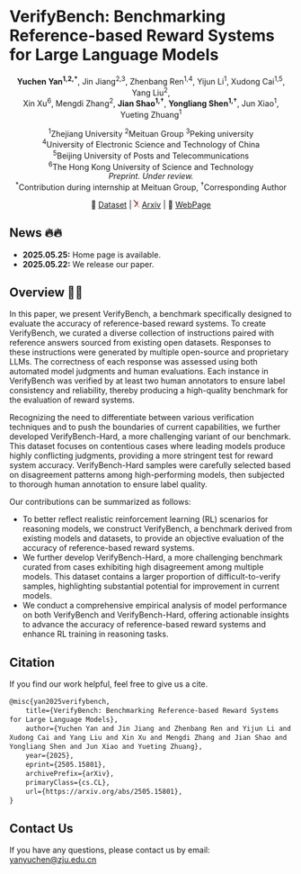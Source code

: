 # VerifyBench: Benchmarking Reference-based Reward Systems for Large Language Models

<p align="center">
  <strong>Yuchen Yan<sup>1,2,*</sup></strong>,
  Jin Jiang<sup>2,3</sup>,
  Zhenbang Ren<sup>1,4</sup>,
  Yijun Li<sup>1</sup>,
  Xudong Cai<sup>1,5</sup>,
  Yang Liu<sup>2</sup>,
  <br>
  Xin Xu<sup>6</sup>, 
  Mengdi Zhang<sup>2</sup>,
  <strong>Jian Shao<sup>1,†</sup></strong>,  
  <strong>Yongliang Shen<sup>1,†</sup></strong>,  
  Jun Xiao<sup>1</sup>,
  Yueting Zhuang<sup>1</sup>
</p>
<p align="center">
  <sup>1</sup>Zhejiang University  
  <sup>2</sup>Meituan Group
  <sup>3</sup>Peking university
  <br>
  <sup>4</sup>University of Electronic Science and Technology of China
  <br>
  <sup>5</sup>Beijing University of Posts and Telecommunications
  <br>
  <sup>6</sup>The Hong Kong University of Science and Technology
  <br>
  <em>Preprint. Under review.</em>  
  <br>
  <sup>*</sup>Contribution during internship at Meituan Group, <sup>†</sup>Corresponding Author
</p>

<p align="center">
🤗 <a href="https://huggingface.co/datasets/ZJU-REAL/VerifyBench">Dataset</a> |
<img src="docs/static/images/arxiv_logo.png" alt="arXiv" height="14"> <a href="https://arxiv.org/abs/2505.15801">Arxiv</a> 
| 📑 <a href="https://zju-real.github.io/VerifyBench/">WebPage</a> 
<br>
</p>

## News 🔥🔥
- **2025.05.25:** Home page is available.
- **2025.05.22:** We release our paper.

## Overview 🦾🦾
In this paper, we present VerifyBench, a benchmark specifically designed to evaluate the accuracy of reference-based reward systems. To create VerifyBench, we curated a diverse collection of instructions paired with reference answers sourced from existing open datasets. Responses to these instructions were generated by multiple open-source and proprietary LLMs. The correctness of each response was assessed using both automated model judgments and human evaluations. Each instance in VerifyBench was verified by at least two human annotators to ensure label consistency and reliability, thereby producing a high-quality benchmark for the evaluation of reward systems.

Recognizing the need to differentiate between various verification techniques and to push the boundaries of current capabilities, we further developed VerifyBench-Hard, a more challenging variant of our benchmark. This dataset focuses on contentious cases where leading models produce highly conflicting judgments, providing a more stringent test for reward system accuracy. VerifyBench-Hard samples were carefully selected based on disagreement patterns among high-performing models, then subjected to thorough human annotation to ensure label quality.

Our contributions can be summarized as follows:  
-  To better reflect realistic reinforcement learning (RL) scenarios for reasoning models, we construct VerifyBench, a benchmark derived from existing models and datasets, to provide an objective evaluation of the accuracy of reference-based reward systems.
- We further develop VerifyBench-Hard, a more challenging benchmark curated from cases exhibiting high disagreement among multiple models. This dataset contains a larger proportion of difficult-to-verify samples, highlighting substantial potential for improvement in current models.
- We conduct a comprehensive empirical analysis of model performance on both VerifyBench and VerifyBench-Hard, offering actionable insights to advance the accuracy of reference-based reward systems and enhance RL training in reasoning tasks.
  
## Citation

If you find our work helpful, feel free to give us a cite.

```
@misc{yan2025verifybench,
    title={VerifyBench: Benchmarking Reference-based Reward Systems for Large Language Models}, 
    author={Yuchen Yan and Jin Jiang and Zhenbang Ren and Yijun Li and Xudong Cai and Yang Liu and Xin Xu and Mengdi Zhang and Jian Shao and Yongliang Shen and Jun Xiao and Yueting Zhuang},
    year={2025},
    eprint={2505.15801},
    archivePrefix={arXiv},
    primaryClass={cs.CL},
    url={https://arxiv.org/abs/2505.15801}, 
}
```

## Contact Us
If you have any questions, please contact us by email: 
yanyuchen@zju.edu.cn
